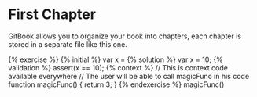 # First Chapter

GitBook allows you to organize your book into chapters, each chapter is stored in a separate file like this one.

{% exercise %}
{% initial %}
var x =
{% solution %}
var x = 10;
{% validation %}
assert(x == 10);
{% context %}
// This is context code available everywhere
// The user will be able to call magicFunc in his code
function magicFunc() {
    return 3;
}
{% endexercise %}
magicFunc()